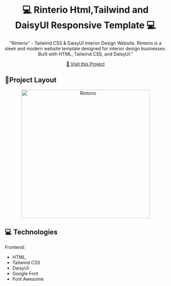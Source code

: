                   
 
<h1 align="center" style="font-weight: bold;">💻 Rinterio Html,Tailwind and DaisyUI Responsive Template 💻</h1>



<p align="center">"Rinterio"  - Tailwind CSS & DaisyUI Interior Design Website. Rinterio is a sleek and modern website template designed for interior design businesses. Built with HTML, Tailwind CSS, and DaisyUI."</p>

<p align="center">
    <a href="https://rehan606.github.io/Rinterio-Using-DaisyUI/ ">📱 Visit this Project</a>
</p> 

<h2 id="layout">🎨Project Layout</h2>

<p align="center">
    <img src="https://i.ibb.co/hKdWPNg/Rintorio.png" alt="Rintorio" border="0" width="400px"> 


</br>
 
<h2 id="technologies">💻 Technologies</h2>

Frontend: 
- HTML, 
- Tailwind CSS
- DaisyUI
- Google Font
- Font Awesome 

